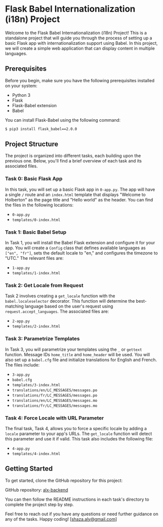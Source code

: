 # Flask Babel Internationalization (i18n) Project

Welcome to the Flask Babel Internationalization (i18n) Project! This is a standalone project that will guide you through the process of setting up a basic Flask app with internationalization support using Babel. In this project, we will create a simple web application that can display content in multiple languages.

## Prerequisites

Before you begin, make sure you have the following prerequisites installed on your system:

- Python 3
- Flask
- Flask-Babel extension
- Babel

You can install Flask-Babel using the following command:

```bash
$ pip3 install flask_babel==2.0.0
```

## Project Structure

The project is organized into different tasks, each building upon the previous one. Below, you'll find a brief overview of each task and its associated files.

### Task 0: Basic Flask App

In this task, you will set up a basic Flask app in `0-app.py`. The app will have a single `/` route and an `index.html` template that displays "Welcome to Holberton" as the page title and "Hello world" as the header. You can find the files in the following locations:

- `0-app.py`
- `templates/0-index.html`

### Task 1: Basic Babel Setup

In Task 1, you will install the Babel Flask extension and configure it for your app. You will create a `Config` class that defines available languages as `["en", "fr"]`, sets the default locale to "en," and configures the timezone to "UTC." The relevant files are:

- `1-app.py`
- `templates/1-index.html`

### Task 2: Get Locale from Request

Task 2 involves creating a `get_locale` function with the `babel.localeselector` decorator. This function will determine the best-matching language based on the user's request using `request.accept_languages`. The associated files are:

- `2-app.py`
- `templates/2-index.html`

### Task 3: Parametrize Templates

In Task 3, you will parametrize your templates using the `_` or `gettext` function. Message IDs `home_title` and `home_header` will be used. You will also set up a `babel.cfg` file and initialize translations for English and French. The files include:

- `3-app.py`
- `babel.cfg`
- `templates/3-index.html`
- `translations/en/LC_MESSAGES/messages.po`
- `translations/fr/LC_MESSAGES/messages.po`
- `translations/en/LC_MESSAGES/messages.mo`
- `translations/fr/LC_MESSAGES/messages.mo`

### Task 4: Force Locale with URL Parameter

The final task, Task 4, allows you to force a specific locale by adding a `locale` parameter to your app's URLs. The `get_locale` function will detect this parameter and use it if valid. This task also includes the following file:

- `4-app.py`
- `templates/4-index.html`

## Getting Started

To get started, clone the GitHub repository for this project:

GitHub repository: [alx-backend](https://github.com/yourusername/alx-backend)

You can then follow the README instructions in each task's directory to complete the project step by step.

Feel free to reach out if you have any questions or need further guidance on any of the tasks. Happy coding! [shaza.aly@gmail.com]
